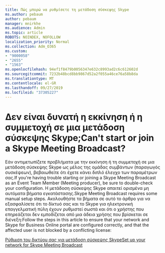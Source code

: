 ```yaml
---
title: Πώς μπορώ να ρυθμίσετε τη μετάδοση σύσκεψης Skype
ms.author: pebaum
author: pebaum
manager: mnirkhe
ms.audience: Admin
ms.topic: article
ROBOTS: NOINDEX, NOFOLLOW
localization_priority: Normal
ms.collection: Adm_O365
ms.custom:
- "9000058"
- "2655"
- "1563"
ms.openlocfilehash: 94ef1f8479b0056347e632c8993ad2c6c612602d
ms.sourcegitcommit: 7232b48bcd8bb9867d52a2f055a46ce76a58b8da
ms.translationtype: MT
ms.contentlocale: el-GR
ms.lasthandoff: 09/27/2019
ms.locfileid: "37305227"
---
```

# <a name="cant-start-or-join-a-skype-meeting-broadcast"></a><span data-ttu-id="28a04-102">Δεν είναι δυνατή η εκκίνηση ή η συμμετοχή σε μια μετάδοση σύσκεψης Skype;</span><span class="sxs-lookup"><span data-stu-id="28a04-102">Can't start or join a Skype Meeting Broadcast?</span></span>

<span data-ttu-id="28a04-103">Εάν αντιμετωπίζετε προβλήματα με την εκκίνηση ή τη συμμετοχή σε μια μετάδοση σύσκεψης Skype ως μέλος της ομάδας συμβάντων (παραγωγός συσκέψεων), βεβαιωθείτε ότι έχετε κάνει διπλό έλεγχο των παραμέτρων σας.</span><span class="sxs-lookup"><span data-stu-id="28a04-103">If you're having trouble starting or joining a Skype Meeting Broadcast as an Event Team Member (Meeting producer), be sure to double-check your configuration.</span></span> <span data-ttu-id="28a04-104">Η μετάδοση σύσκεψης Skype απαιτεί ορισμένα μη αυτόματα βήματα εγκατάστασης.</span><span class="sxs-lookup"><span data-stu-id="28a04-104">Skype Meeting Broadcast requires some manual setup steps.</span></span> <span data-ttu-id="28a04-105">Ακολουθήστε τα βήματα σε αυτό το άρθρο για να εξασφαλίσετε ότι το δίκτυό σας και το Skype για ηλεκτρονική επαγγελματική πύλη έχουν ρυθμιστεί σωστά και ότι ο χρήστης που επηρεάζεται δεν εμποδίζεται από μια άδεια χρήσης που βρίσκεται σε διένεξη:</span><span class="sxs-lookup"><span data-stu-id="28a04-105">Follow the steps in this article to ensure that your network and Skype for Business Online portal are configured correctly, and that the affected user is not blocked by a conflicting license:</span></span>

[<span data-ttu-id="28a04-106">Ρύθμιση του δικτύου σας για μετάδοση σύσκεψης Skype</span><span class="sxs-lookup"><span data-stu-id="28a04-106">Set up your network for Skype Meeting Broadcast</span></span>](https://docs.microsoft.com/SkypeForBusiness/set-up-your-network-for-skype-meeting-broadcast/set-up-your-network-for-skype-meeting-broadcast)